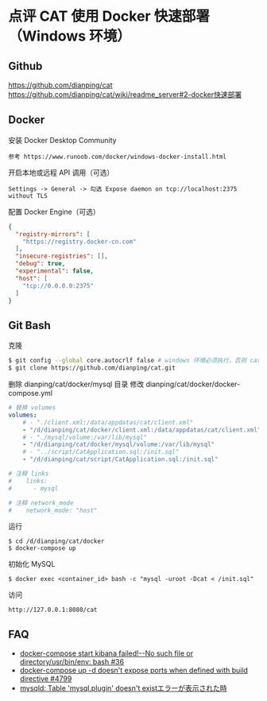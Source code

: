 # 点评 CAT 使用 Docker 快速部署（Windows 环境）
## Github

https://github.com/dianping/cat
<br>
https://github.com/dianping/cat/wiki/readme_server#2-docker快速部署

## Docker

安装 Docker Desktop Community
```url
参考 https://www.runoob.com/docker/windows-docker-install.html
```

开启本地或远程 API 调用（可选）
```
Settings -> General -> 勾选 Expose daemon on tcp://localhost:2375 without TLS
```
配置 Docker Engine（可选）
```json
{
  "registry-mirrors": [
    "https://registry.docker-cn.com"
  ],
  "insecure-registries": [],
  "debug": true,
  "experimental": false,
  "host": [
    "tcp://0.0.0.0:2375"
  ]
}
```
## Git Bash

克隆
```bash
$ git config --global core.autocrlf false # windows 环境必须执行，否则 cat 实例可能无法启动
$ git clone https://github.com/dianping/cat.git
```
删除 dianping/cat/docker/mysql 目录
修改 dianping/cat/docker/docker-compose.yml
```yml
# 替换 volumes
volumes:
    # - "./client.xml:/data/appdatas/cat/client.xml"
    - "/d/dianping/cat/docker/client.xml:/data/appdatas/cat/client.xml"
    # - "./mysql/volume:/var/lib/mysql"
    - "/d/dianping/cat/docker/mysql/volume:/var/lib/mysql"
    # - "../script/CatApplication.sql:/init.sql"
    - "/d/dianping/cat/script/CatApplication.sql:/init.sql"

# 注释 links
#    links:
#      - mysql

# 注释 network_mode
#    network_mode: "host"    
```

运行
```docker
$ cd /d/dianping/cat/docker
$ docker-compose up
```
初始化 MySQL
```docker
$ docker exec <container_id> bash -c "mysql -uroot -Dcat < /init.sql"
```
访问
```url
http://127.0.0.1:8080/cat
```

## FAQ

- [docker-compose start kibana failed!--No such file or directory/usr/bin/env: bash #36](https://github.com/deviantony/docker-elk/issues/36) 
- [docker-compose up -d doesn't expose ports when defined with build directive #4799](https://github.com/docker/compose/issues/4799)
- [mysqld: Table 'mysql.plugin' doesn't existエラーが表示された時](https://qiita.com/AK4747471/items/5e82e6b776762412a3b8)
